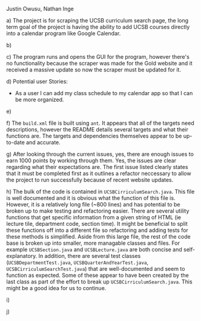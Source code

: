 Justin Owusu, Nathan Inge

a) The project is for scraping the UCSB curriculum search page, the long term goal of the project is having the ability to add UCSB courses directly into a calendar program like Google Calendar.

b) 

c) The program runs and opens the GUI for the program, however there's no functionality because the scraper was made for the Gold website and it received a massive update so now the scraper must be updated for it.

d) Potential user Stories: 
- As a user I can add my class schedule to my calendar app so that I can be more organized.

e)





f) The `build.xml` file is built using `ant`. It appears that all of the targets need descriptions, however the README details several targets and what their functions are. The targets and dependencies themselves appear to be up-to-date and accurate. 

g) After looking through the current issues, yes, there are enough issues to earn 1000 points by working through them. Yes, the issues are clear regarding what their expectations are. The first issue listed clearly states that it must be completed first as it outlines a refactor neccessary to allow the project to run successfully because of recent website updates.

h) The bulk of the code is contained in `UCSBCirriculumSearch.java`. This file is well documented and it is obvious what the function of this file is. However, it is a relatively long file (~800 lines) and has potential to be broken up to make testing and refactoring easier. There are several utility functions that get specific information from a given string of HTML (ie lecture tile, department code, section time). It might be beneficial to split these functions off into a different file so refactoring and adding tests for these methods is simplified. Aside from this large file, the rest of the code base is broken up into smaller, more managable classes and files. For example `UCSBSection.java` and `UCSBLecture.java` are both concise and self-explanatory. In addition, there are several test classes (`UCSBDepartmentTest.java`, `UCSBQuarterAndYearTest.java`, `UCSBCirriculumSearchTest.java`) that are well-documented and seem to function as expected. Some of these appear to have been created by the last class as part of the effort to break up `UCSBCirriculumSearch.java`. This might be a good idea for us to continue. 

i) 

j)

